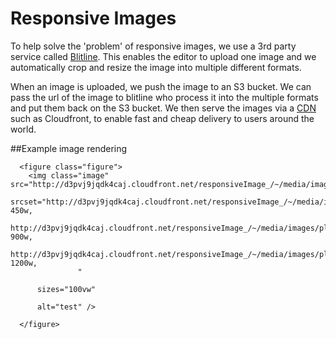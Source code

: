 Responsive Images
============

To help solve the 'problem' of responsive images, we use a 3rd party service called [Blitline](www.blitline.com). 
This enables the editor to upload one image and we automatically crop and resize the image into multiple different formats.

When an image is uploaded, we push the image to an S3 bucket. We can pass the url of the image to blitline who process it into the multiple formats and put them back on the S3 bucket.
We then serve the images via a [CDN](cdn.html) such as Cloudfront, to enable fast and cheap delivery to users around the world.


##Example image rendering

```
  <figure class="figure">
    <img class="image" src="http://d3pvj9jqdk4caj.cloudfront.net/responsiveImage_/~/media/images/players/heroes/jedinak.ashx_HeroMoudle_Small.jpg"
      srcset="http://d3pvj9jqdk4caj.cloudfront.net/responsiveImage_/~/media/images/players/heroes/jedinak.ashx_HeroMoudle_Small.jpg 450w,
              http://d3pvj9jqdk4caj.cloudfront.net/responsiveImage_/~/media/images/players/heroes/jedinak.ashx_HeroMoudle_Medium.jpg 900w,
              http://d3pvj9jqdk4caj.cloudfront.net/responsiveImage_/~/media/images/players/heroes/jedinak.ashx_HeroMoudle_Large.jpg 1200w,
               "
      
      sizes="100vw"
      
      alt="test" />
    
  </figure>
```